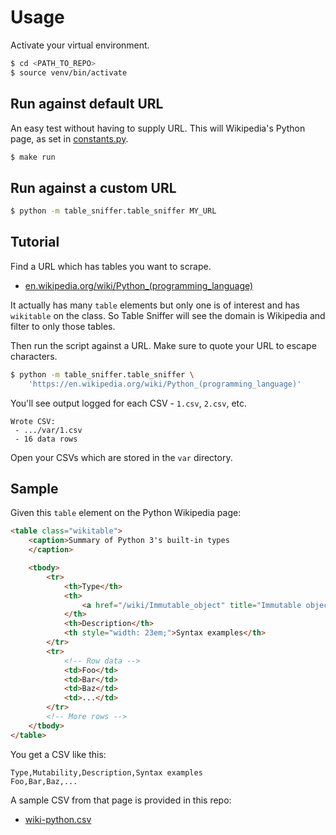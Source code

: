 # Usage

Activate your virtual environment.
```sh
$ cd <PATH_TO_REPO>
$ source venv/bin/activate
```

## Run against default URL

An easy test without having to supply URL. This will Wikipedia's Python page, as set in [constants.py](/table_sniffer/etc/constants.py).

```sh
$ make run
```

## Run against a custom URL

```sh
$ python -m table_sniffer.table_sniffer MY_URL
```


## Tutorial

Find a URL which has tables you want to scrape.

- [en.wikipedia.org/wiki/Python_(programming_language)](https://en.wikipedia.org/wiki/Python_(programming_language))

It actually has many `table` elements but only one is of interest and has `wikitable` on the class. So Table Sniffer will see the domain is Wikipedia and filter to only those tables.

Then run the script against a URL. Make sure to quote your URL to escape characters.

```sh
$ python -m table_sniffer.table_sniffer \
    'https://en.wikipedia.org/wiki/Python_(programming_language)'
```
You'll see output logged for each CSV - `1.csv`, `2.csv`, etc.

```
Wrote CSV:
 - .../var/1.csv
 - 16 data rows

```

Open your CSVs which are stored in the `var` directory.


## Sample

Given this `table` element on the Python Wikipedia page:

```html
<table class="wikitable">
    <caption>Summary of Python 3's built-in types
    </caption>

    <tbody>
        <tr>
            <th>Type</th>
            <th>
                <a href="/wiki/Immutable_object" title="Immutable object">Mutability</a>
            </th>
            <th>Description</th>
            <th style="width: 23em;">Syntax examples</th>
        </tr>
        <tr>
            <!-- Row data -->
            <td>Foo</td>
            <td>Bar</td>
            <td>Baz</td>
            <td>...</td>
        </tr>
        <!-- More rows -->
    </tbody>
</table>
```

You get a CSV like this:

```
Type,Mutability,Description,Syntax examples
Foo,Bar,Baz,...
```

A sample CSV from that page is provided in this repo:

- [wiki-python.csv](/table_sniffer/var/sample/wiki-python.csv)

